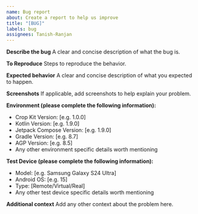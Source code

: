 ```yaml
---
name: Bug report
about: Create a report to help us improve
title: "[BUG]"
labels: bug
assignees: Tanish-Ranjan
---
```


**Describe the bug**
A clear and concise description of what the bug is.

**To Reproduce**
Steps to reproduce the behavior.

**Expected behavior**
A clear and concise description of what you expected to happen.

**Screenshots**
If applicable, add screenshots to help explain your problem.

**Environment (please complete the following information):**
- Crop Kit Version: [e.g. 1.0.0]
- Kotlin Version: [e.g. 1.9.0]
- Jetpack Compose Version: [e.g. 1.9.0]
- Gradle Version: [e.g. 8.7]
- AGP Version: [e.g. 8.5]
- Any other environment specific details worth mentioning

**Test Device (please complete the following information):**
- Model: [e.g. Samsung Galaxy S24 Ultra]
- Android OS: [e.g. 15]
- Type: [Remote/Virtual/Real]
- Any other test device specific details worth mentioning

**Additional context**
Add any other context about the problem here.